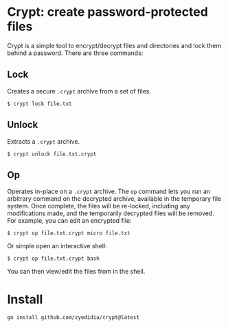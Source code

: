 # Crypt: create password-protected files

Crypt is a simple tool to encrypt/decrypt files and directories and lock them
behind a password. There are three commands:

## Lock

Creates a secure `.crypt` archive from a set of files.

```
$ crypt lock file.txt
```

## Unlock

Extracts a `.crypt` archive.

```
$ crypt unlock file.txt.crypt
```

## Op

Operates in-place on a `.crypt` archive. The `op` command lets you run an
arbitrary command on the decrypted archive, available in the temporary file
system. Once complete, the files will be re-locked, including any modifications
made, and the temporarily decrypted files will be removed. For example, you can
edit an encrypted file:

```
$ crypt op file.txt.crypt micro file.txt
```

Or simple open an interactive shell:

```
$ crypt op file.txt.crypt bash
```

You can then view/edit the files from in the shell.

# Install

```
go install github.com/zyedidia/crypt@latest
```
